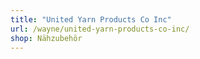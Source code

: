 ```yaml
---
title: "United Yarn Products Co Inc"
url: /wayne/united-yarn-products-co-inc/
shop: Nähzubehör
---
```


